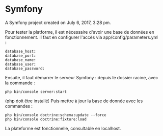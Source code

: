 Symfony
=======

A Symfony project created on July 6, 2017, 3:28 pm.

Pour tester la platforme, il est nécessaire d'avoir une base de données en fonctionnement. Il faut en configurer l'accès via app/config/parameters.yml :

    database_host: 
    database_port: 
    database_name: 
    database_user: 
    database_password: 
    
Ensuite, il faut démarrer le serveur Symfony : depuis le dossier racine, avec la commande :
    
    php bin/console server:start
    
(php doit être installé)
Puis mettre à jour la base de donnée avec les commandes :
  
    php bin/console doctrine:schema:update --force
    php bin/console doctrine:fixture:load
    
La plateforme est fonctionnelle, consultable en localhost.
